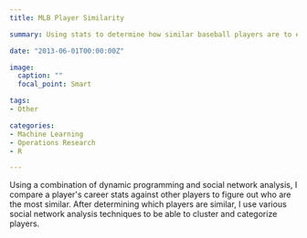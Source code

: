 ```yaml
---
title: MLB Player Similarity

summary: Using stats to determine how similar baseball players are to each other.

date: "2013-06-01T00:00:00Z"

image:
  caption: ""
  focal_point: Smart

tags:
- Other

categories: 
- Machine Learning
- Operations Research
- R

---
```


Using a combination of dynamic programming and social network analysis, I compare a player's career stats against other players to figure out who are the most similar. After determining which players are similar, I use various social network analysis techniques to be able to cluster and categorize players.
